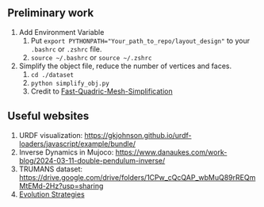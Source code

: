 ## Preliminary work

1. Add Environment Variable
   1. Put `export PYTHONPATH="Your_path_to_repo/layout_design"` to your `.bashrc` or `.zshrc` file.
   2. `source ~/.bashrc` or `source ~/.zshrc`
2. Simplify the object file, reduce the number of vertices and faces.
   1. `cd ./dataset`
   2. `python simplify_obj.py `
   3. Credit to [Fast-Quadric-Mesh-Simplification](https://github.com/sp4cerat/Fast-Quadric-Mesh-Simplification)

## Useful websites
1. URDF visualization: https://gkjohnson.github.io/urdf-loaders/javascript/example/bundle/
2. Inverse Dynamics in Mujoco: https://www.danaukes.com/work-blog/2024-03-11-double-pendulum-inverse/
3. TRUMANS dataset: https://drive.google.com/drive/folders/1CPw_cQcQAP_wbMuQ89rREQmMtEMd-2Hz?usp=sharing
4. [Evolution Strategies](https://lilianweng.github.io/posts/2019-09-05-evolution-strategies/)